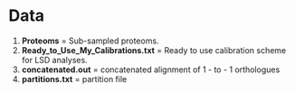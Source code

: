 # Data

 1. **Proteoms** = Sub-sampled proteoms. 
 2. **Ready_to_Use_My_Calibrations.txt** = Ready to use calibration scheme for LSD analyses.
 3. **concatenated.out** = concatenated alignment of 1 - to - 1 orthologues
 4. **partitions.txt** = partition file

